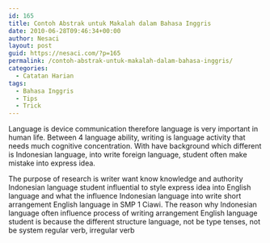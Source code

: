 ```yaml
---
id: 165
title: Contoh Abstrak untuk Makalah dalam Bahasa Inggris
date: 2010-06-28T09:46:34+00:00
author: Nesaci
layout: post
guid: https://nesaci.com/?p=165
permalink: /contoh-abstrak-untuk-makalah-dalam-bahasa-inggris/
categories:
  - Catatan Harian
tags:
  - Bahasa Inggris
  - Tips
  - Trick
---
```

Language is device communication therefore language is very important in human life. Between 4 language ability, writing is language activity that needs much cognitive concentration. With have background which different is Indonesian language, into write foreign language, student often make mistake into express idea.

The purpose of research is writer want know knowledge and authority Indonesian language student influential to style express idea into English language and what the influence Indonesian language into write short arrangement English language in SMP 1 Ciawi. The reason why Indonesian language often influence process of writing arrangement English language student is because the different structure language, not be type tenses, not be system regular verb, irregular verb